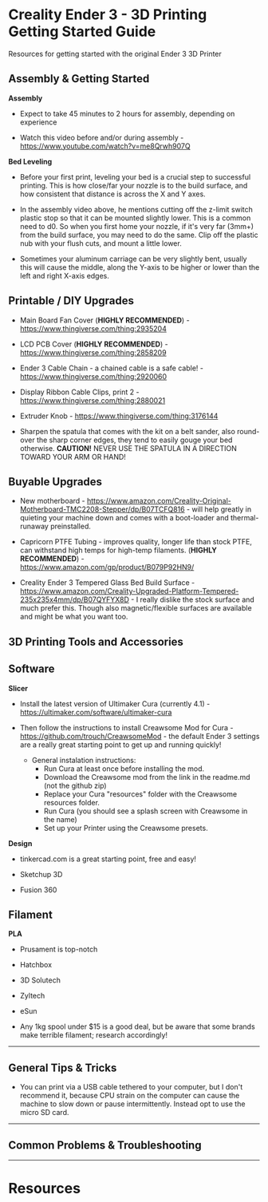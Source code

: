 # Creality Ender 3 - 3D Printing Getting Started Guide

Resources for getting started with the original Ender 3 3D Printer

## Assembly & Getting Started

**Assembly**

- Expect to take 45 minutes to 2 hours for assembly, depending on experience

- Watch this video before and/or during assembly - https://www.youtube.com/watch?v=me8Qrwh907Q

**Bed Leveling**

- Before your first print, leveling your bed is a crucial step to successful printing. This is how close/far your nozzle is to the build surface, and how consistent that distance is across the X and Y axes.

- In the assembly video above, he mentions cutting off the z-limit switch plastic stop so that it can be mounted slightly lower. This is a common need to d0. So when you first home your nozzle, if it's very far (3mm+) from the build surface, you may need to do the same. Clip off the plastic nub with your flush cuts, and mount a little lower.

- Sometimes your aluminum carriage can be very slightly bent, usually this will cause the middle, along the Y-axis to be higher or lower than the left and right X-axis edges.

## Printable / DIY Upgrades

- Main Board Fan Cover (**HIGHLY RECOMMENDED**) - https://www.thingiverse.com/thing:2935204

- LCD PCB Cover (**HIGHLY RECOMMENDED**) - https://www.thingiverse.com/thing:2858209

- Ender 3 Cable Chain - a chained cable is a safe cable! - https://www.thingiverse.com/thing:2920060

- Display Ribbon Cable Clips, print 2 - https://www.thingiverse.com/thing:2880021

- Extruder Knob - https://www.thingiverse.com/thing:3176144

- Sharpen the spatula that comes with the kit on a belt sander, also round-over the sharp corner edges, they tend to easily gouge your bed otherwise. **CAUTION!** NEVER USE THE SPATULA IN A DIRECTION TOWARD YOUR ARM OR HAND!

## Buyable Upgrades

- New motherboard - https://www.amazon.com/Creality-Original-Motherboard-TMC2208-Stepper/dp/B07TCFQ816 - will help greatly in quieting your machine down and comes with a boot-loader and thermal-runaway preinstalled.

- Capricorn PTFE Tubing - improves quality, longer life than stock PTFE, can withstand high temps for high-temp filaments. (**HIGHLY RECOMMENDED**) - https://www.amazon.com/gp/product/B079P92HN9/

- Creality Ender 3 Tempered Glass Bed Build Surface - https://www.amazon.com/Creality-Upgraded-Platform-Tempered-235x235x4mm/dp/B07QYFYX8D - I really dislike the stock surface and much prefer this. Though also magnetic/flexible surfaces are available and might be what you want too.

## 3D Printing Tools and Accessories

## Software

**Slicer**

- Install the latest version of Ultimaker Cura (currently 4.1) - https://ultimaker.com/software/ultimaker-cura

- Then follow the instructions to install Creawsome Mod for Cura - https://github.com/trouch/CreawsomeMod - the default Ender 3 settings are a really great starting point to get up and running quickly!
  - General instalation instructions:
    - Run Cura at least once before installing the mod.
    - Download the Creawsome mod from the link in the readme.md (not the github zip)
    - Replace your Cura "resources" folder with the Creawsome resources folder.
    - Run Cura (you should see a splash screen with Creawsome in the name)
    - Set up your Printer using the Creawsome presets.

**Design**

- tinkercad.com is a great starting point, free and easy!

- Sketchup 3D

- Fusion 360

## Filament

**PLA**

- Prusament is top-notch

- Hatchbox

- 3D Solutech

- Zyltech

- eSun

- Any 1kg spool under \$15 is a good deal, but be aware that some brands make terrible filament; research accordingly!

---

## General Tips & Tricks

- You can print via a USB cable tethered to your computer, but I don't recommend it, because CPU strain on the computer can cause the machine to slow down or pause intermittently. Instead opt to use the micro SD card.

---

## Common Problems & Troubleshooting

---

# Resources
